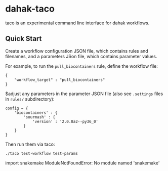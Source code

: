 # dahak-taco

taco is an experimental command line interface for dahak workflows. 

## Quick Start

Create a workflow configuration JSON file,
which contains rules and filenames,
and a parameters JSon file,
which contains parameter values.

For example, to run the `pull_biocontainers` rule,
define the workflow file:

```
{
    "workflow_target" : "pull_biocontainers"
}
```

$adjust any parameters in the parameter JSON file
(also see `.settings` files in `rules/` subdirectory):

```
config = {
    'biocontainers' : {
        'sourmash' : {
            'version' : '2.0.0a2--py36_0'
        }
    }
}
```

Then run them via taco:

```
./taco test-workflow test-params
```



import snakemake
ModuleNotFoundError: No module named 'snakemake'






